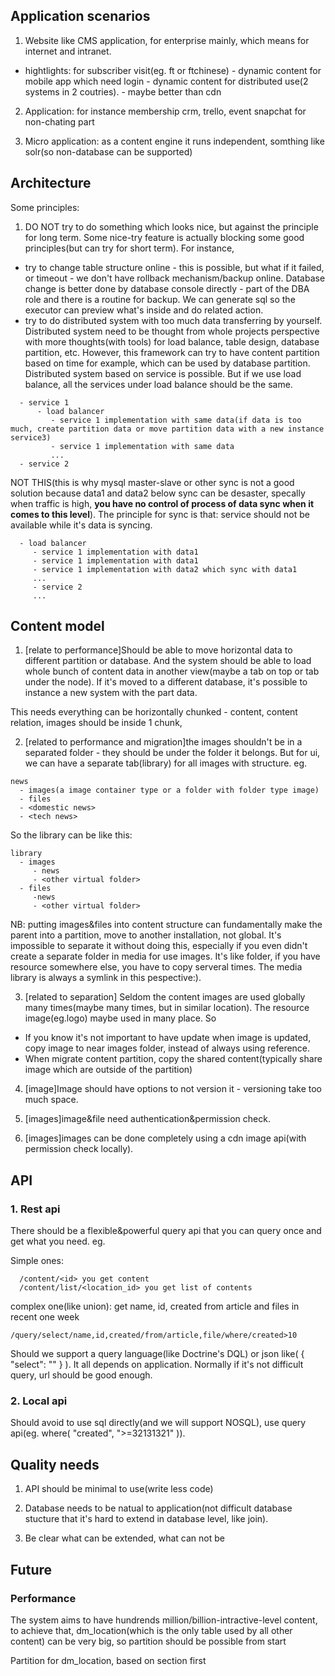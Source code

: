 Application scenarios
---------------------
1. Website like CMS application, for enterprise mainly, which means for internet and intranet.
- hightlights: for subscriber visit(eg. ft or ftchinese) - dynamic content
               for mobile app which need login - dynamic content
               for distributed use(2 systems in 2 coutries). - maybe better than cdn


2. Application: for instance membership crm, trello, event snapchat for non-chating part

3. Micro application: as a content engine it runs independent, somthing like solr(so non-database can be supported)

Architecture
---------------
Some principles:
1. DO NOT try to do something which looks nice, but against the principle for long term. Some nice-try feature is actually blocking some good principles(but can try for short term). For instance,
  - try to change table structure online -  this is possible, but what if it failed, or timeout - we don't have rollback mechanism/backup online. Database change is better done by database console directly - part of the DBA role and there is a routine for backup. We can generate sql so the executor can preview what's inside and do related action.
  - try to do distributed system with too much data transferring by yourself. Distributed system need to be thought from whole projects perspective with more thoughts(with tools) for load balance, table design, database partition, etc. However, this framework can try to have content partition based on time for example, which can be used by database partition. Distributed system based on service is possible. But if we use load balance, all the services under load balance should be the same.
```
  - service 1
      - load balancer
         - service 1 implementation with same data(if data is too much, create partition data or move partition data with a new instance service3)
         - service 1 implementation with same data
         ...         
  - service 2
```
NOT THIS(this is why mysql master-slave or other sync is not a good solution because data1 and data2 below sync can be desaster, specally when traffic is high, __you have no control of process of data sync when it comes to this level__). The principle for sync is that: service should not be available while it's data is syncing.
```
  - load balancer
     - service 1 implementation with data1
     - service 1 implementation with data1
     - service 1 implementation with data2 which sync with data1
     ...         
     - service 2
     ...
```


Content model
--------------
1) [relate to performance]Should be able to move horizontal data to different partition or database.
And the system should be able to load whole bunch of content data in another view(maybe a tab on top or tab under the node). If it's moved to a different database, it's possible to instance a new system with the part data.

 This needs everything can be horizontally chunked - content, content relation, images should be inside 1 chunk,

2) [related to performance and migration]the images shouldn't be in a separated folder - they should be under the folder it belongs. But for ui, we can have a separate tab(library) for all images with structure. eg.

```
news
  - images(a image container type or a folder with folder type image)
  - files
  - <domestic news>
  - <tech news>
```

So the library can be like this:
```
library
  - images
     - news
     - <other virtual folder>
  - files
     -news
     - <other virtual folder>
```

NB: putting images&files into content structure can fundamentally make the parent into a partition, move to another installation, not global. It's impossible to separate it without doing this, especially if you even didn't create a separate folder in media for use images. It's like folder, if you have resource somewhere else, you have to copy serveral times. The media library is always a symlink in this pespective:).


3) [related to separation] Seldom the content images are used globally many times(maybe many times, but in similar location). The resource image(eg.logo) maybe used in many place. So
 - If you know it's not important to have update when image is updated, copy image to near images folder, instead of always using reference.
 - When migrate content partition, copy the shared content(typically share image which are outside of the partition)

4) [image]Image should have options to not version it - versioning take too much space.

5) [images]image&file need authentication&permission check.

6) [images]images can be done completely using a cdn image api(with permission check locally).


API
---------
### 1. Rest api

There should be a flexible&powerful query api that you can query once and get what you need.
eg.

Simple ones:
```
  /content/<id> you get content
  /content/list/<location_id> you get list of contents
```
complex one(like union): get name, id, created from article and files in recent one week
 ```
 /query/select/name,id,created/from/article,file/where/created>10
 ```

Should we support a query language(like Doctrine's DQL) or json like( { "select": "" } ). It all depends on application. Normally if it's not difficult query, url should be good enough.

### 2. Local api

Should avoid to use sql directly(and we will support NOSQL), use query api(eg. where( "created", ">=32131321" )).


Quality needs
-------------
1) API should be minimal to use(write less code)

2) Database needs to be natual to application(not difficult database stucture that it's hard to extend in database level, like join).

3) Be clear what can be extended, what can not be


Future
-------------
### Performance
The system aims to have hundrends million/billion-intractive-level content, to achieve that, dm_location(which is the only table used by all other content) can be very big, so partition should be possible from start

Partition for dm_location, based on section first
